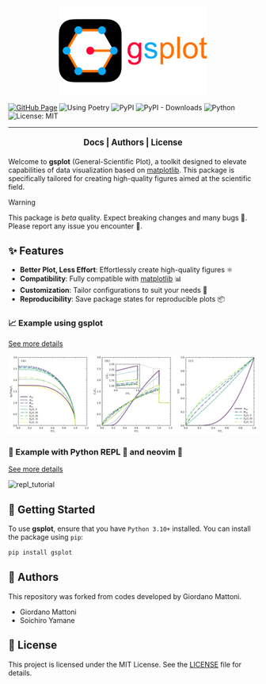 <div align="center">
  <img src="docs/_static/logo/logo_title_gsplot.png" alt="logo_gsplot" width="300">
</div>

[![GitHub Page](https://github.com/SoichiroYamane/gsplot/actions/workflows/gh-pages-sphinx.yml/badge.svg)](https://github.com/SoichiroYamane/gsplot/actions/workflows/gh-pages-sphinx.yml)
![Using Poetry](https://img.shields.io/badge/Using-Poetry-blue)
![PyPI](https://img.shields.io/pypi/v/gsplot)
![PyPI - Downloads](https://img.shields.io/pypi/dm/gsplot)
![Python](https://img.shields.io/badge/python-3.10%2B-blue)
![License: MIT](https://img.shields.io/badge/License-MIT-green)

----------------

<p align="center" style="font-weight: bold; font-size: 1.2em; margin: 20px 0;">
  <a href="https://soichiroyamane.github.io/gsplot/stable" style="text-decoration: none;">Docs</a> |
  <a href="#authors" style="text-decoration: none;">Authors</a> |
  <a href="#license" style="text-decoration: none;">License</a>
</p>

Welcome to **gsplot** (General-Scientific Plot), a toolkit designed to elevate capabilities of data visualization based on [matplotlib](https://matplotlib.org). This package is specifically tailored for creating high-quality figures aimed at the scientific field.

> [!WARNING]
> This package is _beta_ quality. Expect breaking changes and many bugs 🐛. Please report any issue you encounter 🤝.

## ✨ Features

- **Better Plot, Less Effort**: Effortlessly create high-quality figures ⚛️
- **Compatibility**: Fully compatible with [matplotlib](https://matplotlib.org) 📊
- **Customization**: Tailor configurations to suit your needs 🎨
- **Reproducibility**: Save package states for reproducible plots 📦

### 📈 Example using gsplot

[See more details](https://soichiroyamane.github.io/gsplot/guides/stable/demo/4_paper_plot.html)

![example](docs/_static/tutorial/SC_cal.png)

### 🌃 Example with Python REPL 🐍 and neovim 🌟

[See more details](https://soichiroyamane.github.io/gsplot/stable/guides/demo/13_REPL.html)

![repl_tutorial](./docs/_static/tutorial/repl_tutorial_45fps.gif)

## 🚀 Getting Started

To use **gsplot**, ensure that you have `Python 3.10+` installed. You can install the package using `pip`:

```bash
pip install gsplot
```

## 👥 Authors

This repository was forked from codes developed by Giordano Mattoni.

- Giordano Mattoni
- Soichiro Yamane

## 📜 License

This project is licensed under the MIT License. See the [LICENSE](./LICENSE) file for details.
